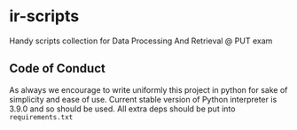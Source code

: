# ir-scripts
Handy scripts collection for Data Processing And Retrieval @ PUT exam

## Code of Conduct
As always we encourage to write uniformly this project in python for sake of simplicity and ease of use. Current stable version of Python interpreter is 3.9.0 and so should be used. All extra deps should be put into `requirements.txt`
